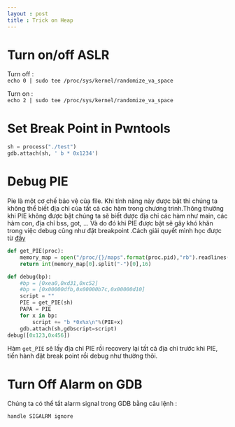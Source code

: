 ```yaml
---
layout : post 
title : Trick on Heap
--- 
```


# Turn on/off ASLR    
Turn off :  
  ```echo 0 | sudo tee /proc/sys/kernel/randomize_va_space```  

Turn on :  
  ```echo 2 | sudo tee /proc/sys/kernel/randomize_va_space```  
# Set Break Point in Pwntools  

```python
sh = process("./test") 
gdb.attach(sh, ' b * 0x1234')
``` 

# Debug PIE  
Pie là một cơ chế bảo vệ của file. Khi tính năng này được bật thì chúng ta không thể biết địa chỉ của tất cả các hàm trong chương trình.Thông thường khi PIE không được bật chúng ta sẽ biết được địa chỉ các hàm như main, các hàm con, địa chỉ bss, got, ... Và do đó khi PIE được bật sẽ gây khó khăn trong việc debug cũng như đặt breakpoint .Cách giải quyết mình học được từ [đây](https://teamrocketist.github.io/2019/08/17/Pwn-RedpwnCTF-penpal-world/)  

```python  
def get_PIE(proc):
    memory_map = open("/proc/{}/maps".format(proc.pid),"rb").readlines()
    return int(memory_map[0].split("-")[0],16)

def debug(bp):
    #bp = [0xea0,0xd31,0xc52]
    #bp = [0x00000dfb,0x00000b7c,0x00000d10]
    script = ""
    PIE = get_PIE(sh)
    PAPA = PIE
    for x in bp:
        script += "b *0x%x\n"%(PIE+x)
    gdb.attach(sh,gdbscript=script) 
debug([0x123,0x456])
```  
Hàm ```get_PIE``` sẽ lấy địa chỉ PIE rồi recovery lại tất cả địa chỉ trước khi PIE, tiến hành đặt break point rồi debug như thường thôi.

# Turn Off Alarm on GDB  

Chúng ta có thể tắt alarm signal trong GDB bằng câu lệnh :  
```
handle SIGALRM ignore
```
